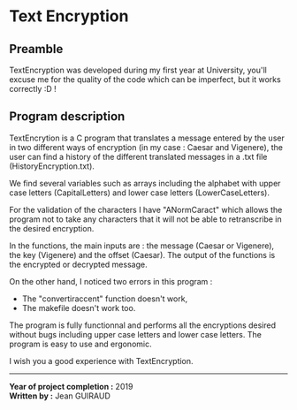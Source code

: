 # Text Encryption

## Preamble

 TextEncryption was developed during my first year at University, you'll excuse me for the quality of the code which can be imperfect, but it works correctly :D !

## Program description

TextEncrytion is a C program that translates a message entered by the user in two different ways of encryption (in my case : Caesar and Vigenere), the user can find a history of the different translated messages in a .txt file (HistoryEncryption.txt).

We find several variables such as arrays including the alphabet with upper case letters (CapitalLetters) and lower case letters (LowerCaseLetters).

For the validation of the characters I have "ANormCaract" which allows the program not to take any characters that it will not be able to retranscribe in the desired encryption.

In the functions, the main inputs are : the message (Caesar or Vigenere), the key (Vigenere) and the offset (Caesar). The output of the functions is the encrypted or decrypted message.

On the other hand, I noticed two errors in this program :

- The "convertiraccent" function doesn't work,
- The makefile doesn't work too.

The program is fully functionnal and performs all the encryptions desired without bugs including upper case letters and lower case letters. The program is easy to use and ergonomic.

I wish you a good experience with TextEncryption.

---

**Year of project completion :** 2019
\
**Written by :** Jean GUIRAUD
